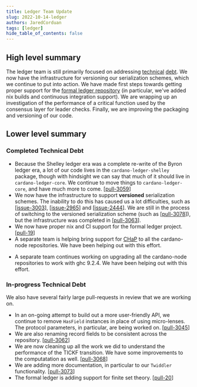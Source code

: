 ```yaml
---
title: Ledger Team Update
slug: 2022-10-14-ledger
authors: JaredCorduan
tags: [ledger]
hide_table_of_contents: false
---
```


## High level summary

The ledger team is still primarily focused on addressing
[technical](https://github.com/input-output-hk/cardano-ledger/issues?q=is%3Aissue+is%3Aopen+label%3A%22%3Acredit_card%3A+technical-debt%22)
[debt](https://github.com/input-output-hk/cardano-ledger/projects/3).
We now have the infrastructure for versioning our serialization schemes,
which we continue to put into action.
We have made first steps towards getting proper support for the
[formal ledger repository](https://github.com/input-output-hk/formal-ledger-specifications)
(in particular, we've added nix builds and
continuous integration support).
We are wrapping up an investigation of the performance of a critical
function used by the consensus layer for leader checks.
Finally, we are improving the packaging and versioning of our code.

## Lower level summary

### Completed Technical Debt

- Because the Shelley ledger era was a complete re-write of the Byron ledger era, a lot of
  our code lives in the `cardano-ledger-shelley` package, though with hindsight we can say that
  much of it should live in `cardano-ledger-core`.
  We continue to move things to `cardano-ledger-core`, and have much more to come. [[pull-3059]]
- We now have the infrastructure to support **versioned** serialization schemes.
  The inability to do this has caused us a lot difficulties,
  such as [[issue-3003]], [[issue-2965]] and [[issue-2444]].
  We are still in the process of switching to the versioned serialization scheme
  (such as [[pull-3078]]),
  but the infrastructure was completed in [[pull-3063]].
- We now have proper nix and CI support for the formal ledger project. [[pull-19]]
- A separate team is helping bring support for
  [CHaP](https://github.com/input-output-hk/cardano-haskell-packages)
  to all the cardano-node repositories.
  We have been helping out with this effort.
* A separate team continues working on upgrading all the
  cardano-node repositories to work with ghc 9.2.4.
  We have been helping out with this effort.

### In-progress Technical Debt

We also have several fairly large pull-requests in review
that we are working on.

- In an on-going attempt to build out a more user-friendly API,
  we continue to remove `HasField` instances in place of using micro-lenses.
  The protocol parameters, in particular, are being worked on. [[pull-3045]]
- We are also renaming record fields to be consistent across the repository. [[pull-3062]]
- We are now cleaning up all the work we did to understand the performance
  of the TICKF transition. We have some improvements to the computatation
  as well. [[pull-3068]]
- We are adding more documentation, in particular to our `Twiddler` functionality. [[pull-3073]]
- The formal ledger is adding support for finite set theory. [[pull-20]]

[issue-2444]: https://github.com/input-output-hk/cardano-ledger/issues/2444
[issue-2965]: https://github.com/input-output-hk/cardano-ledger/issues/2965
[issue-3003]: https://github.com/input-output-hk/cardano-ledger/issues/3003

[pull-3059]: https://github.com/input-output-hk/cardano-ledger/pull/3059
[pull-3045]: https://github.com/input-output-hk/cardano-ledger/pull/3045
[pull-3062]: https://github.com/input-output-hk/cardano-ledger/pull/3062
[pull-3063]: https://github.com/input-output-hk/cardano-ledger/pull/3063
[pull-3068]: https://github.com/input-output-hk/cardano-ledger/pull/3068
[pull-3073]: https://github.com/input-output-hk/cardano-ledger/pull/3073
[pull-3078]: https://github.com/input-output-hk/cardano-ledger/pull/3078
[pull-19]: https://github.com/input-output-hk/formal-ledger-specifications/pull/19
[pull-20]: https://github.com/input-output-hk/formal-ledger-specifications/pull/20
